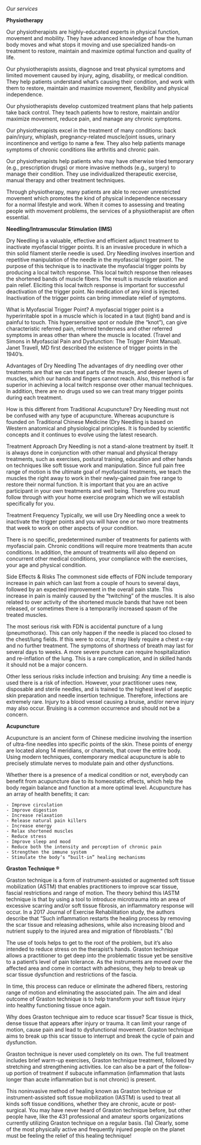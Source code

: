 *Our services*

**Physiotherapy**

Our physiotherapists are highly-educated experts in physical function, movement and mobility. They have advanced knowledge of how the human body moves and what stops it moving and use specialized hands-on treatment to restore, maintain and maximize optimal function and quality of life.

Our physiotherapists assists, diagnose and treat physical symptoms and limited movement caused by injury, aging, disability, or medical condition. They help patients understand what’s causing their condition, and work with them to restore, maintain and maximize movement, flexibility and physical independence.

Our physiotherapists develop customized treatment plans that help patients take back control. They teach patients how to restore, maintain and/or maximize movement, reduce pain, and manage any chronic symptoms.

Our physiotherapists excel in the treatment of many conditions: back pain/injury, whiplash, pregnancy-related muscle/joint issues, urinary incontinence and vertigo to name a few. They also help patients manage symptoms of chronic conditions like arthritis and chronic pain.

Our physiotherapists help patients who may have otherwise tried temporary (e.g., prescription drugs) or more invasive methods (e.g., surgery) to manage their condition. They use individualized therapeutic exercise, manual therapy and other treatment techniques.

Through physiotherapy, many patients are able to recover unrestricted movement which promotes the kind of physical independence necessary for a normal lifestyle and work. When it comes to assessing and treating people with movement problems, the services of a physiotherapist are often essential.

**Needling/Intramuscular Stimulation (IMS)**

Dry Needling is a valuable, effective and efficient adjunct treatment to inactivate myofascial trigger points. It is an invasive procedure in which a thin solid filament sterile needle is used. Dry Needling involves insertion and repetitive manipulation of the needle in the myofascial trigger point. The purpose of this technique is to inactivate the myofascial trigger points by producing a local twitch response. This local twitch response then releases the shortened bands of muscle fibers. The result is muscle relaxation and pain relief. Eliciting this local twitch response is important for successful deactivation of the trigger point. No medication of any kind is injected. Inactivation of the trigger points can bring immediate relief of symptoms. 

What is Myofascial Trigger Point?
A myofascial trigger point is a hyperirritable spot in a muscle which is located in a taut (tight) band and is painful to touch. This hypersensitive spot or nodule (the “knot”), can give characteristic referred pain, referred tenderness and other referred symptoms in areas other than where the muscle is located. (Travel and Simons in Myofascial Pain and Dysfunction: The Trigger Point Manual). Janet Travell, MD first described the existence of trigger points in the 1940’s.

Advantages of Dry Needling
The advantages of dry needling over other treatments are that we can treat parts of the muscle, and deeper layers of muscles, which our hands and fingers cannot reach. Also, this method is far superior in achieving a local twitch response over other manual techniques. In addition, there are no drugs used so we can treat many trigger points during each treatment.

How is this different from Traditional Acupuncture?
Dry Needling must not be confused with any type of acupuncture. Whereas acupuncture is founded on Traditional Chinese Medicine (Dry Needling is based on Western anatomical and physiological principles. It is founded by scientific concepts and it continues to evolve using the latest research.

Treatment Approach
Dry Needling is not a stand-alone treatment by itself. It is always done in conjunction with other manual and physical therapy treatments, such as exercises, postural training, education and other hands on techniques like soft tissue work and manipulation. Since full pain free range of motion is the ultimate goal of myofascial treatments, we teach the muscles the right away to work in their newly-gained pain free range to restore their normal function. It is important that you are an active participant in your own treatments and well being. Therefore you must follow through with your home exercise program which we will establish specifically for you.

Treatment Frequency
Typically, we will use Dry Needling once a week to inactivate the trigger points and you will have one or two more treatments that week to work on other aspects of your condition.

There is no specific, predetermined number of treatments for patients with myofascial pain. Chronic conditions will require more treatments than acute conditions. In addition, the amount of treatments will also depend on concurrent other medical conditions, your compliance with the exercises, your age and physical condition.

Side Effects & Risks
The commonest side effects of FDN include temporary increase in pain which can last from a couple of hours to several days, followed by an expected improvement in the overall pain state. This increase in pain is mainly caused by the “twitching” of the muscles. It is also related to over activity of the shortened muscle bands that have not been released, or sometimes there is a temporarily increased spasm of the treated muscles.

The most serious risk with FDN is accidental puncture of a lung (pneumothorax). This can only happen if the needle is placed too closed to the chest/lung fields. If this were to occur, it may likely require a chest x-ray and no further treatment. The symptoms of shortness of breath may last for several days to weeks. A more severe puncture can require hospitalization and re-inflation of the lung. This is a rare complication, and in skilled hands it should not be a major concern.

Other less serious risks include infection and bruising: Any time a needle is used there is a risk of infection. However, your practitioner uses new, disposable and sterile needles, and is trained to the highest level of aseptic skin preparation and needle insertion technique. Therefore, infections are extremely rare. Injury to a blood vessel causing a bruise, and/or nerve injury may also occur. Bruising is a common occurrence and should not be a concern. 

**Acupuncture**

Acupuncture is an ancient form of Chinese medicine involving the insertion of ultra-fine needles into specific points of the skin. These points of energy are located along 14 meridians, or channels, that cover the entire body. Using modern techniques, contemporary medical acupuncture is able to precisely stimulate nerves to modulate pain and other dysfunctions.

Whether there is a presence of a medical condition or not, everybody can benefit from acupuncture due to its homeostatic effects, which help the body regain balance and function at a more optimal level. Acupuncture has an array of health benefits; it can: 


    - Improve circulation
    - Improve digestion
    - Increase relaxation
    - Release natural pain killers
    - Increase energy
    - Relax shortened muscles
    - Reduce stress
    - Improve sleep and mood
    - Reduce both the intensity and perception of chronic pain
    - Strengthen the immune system
    - Stimulate the body’s “built-in” healing mechanisms


**Graston Technique ®**

Graston technique is a form of instrument-assisted or augmented soft tissue mobilization (ASTM) that enables practitioners to improve scar tissue, fascial restrictions and range of motion. The theory behind this IASTM technique is that by using a tool to introduce microtrauma into an area of excessive scarring and/or soft tissue fibrosis, an inflammatory response will occur. In a 2017 Journal of Exercise Rehabilitation study, the authors describe that “Such inflammation restarts the healing process by removing the scar tissue and releasing adhesions, while also increasing blood and nutrient supply to the injured area and migration of fibroblasts.” (1b)

The use of tools helps to get to the root of the problem, but it’s also intended to reduce stress on the therapist’s hands. Graston technique allows a practitioner to get deep into the problematic tissue yet be sensitive to a patient’s level of pain tolerance. As the instruments are moved over the affected area and come in contact with adhesions, they help to break up scar tissue dysfunction and restrictions of the fascia.

In time, this process can reduce or eliminate the adhered fibers, restoring range of motion and eliminating the associated pain. The aim and ideal outcome of Graston technique is to help transform your soft tissue injury into healthy functioning tissue once again.

Why does Graston technique aim to reduce scar tissue? Scar tissue is thick, dense tissue that appears after injury or trauma. It can limit your range of motion, cause pain and lead to dysfunctional movement. Graston technique aims to break up this scar tissue to interrupt and break the cycle of pain and dysfunction.

Graston technique is never used completely on its own. The full treatment includes brief warm-up exercises, Graston technique treatment, followed by stretching and strengthening activities. Ice can also be a part of the follow-up portion of treatment if subacute inflammation (inflammation that lasts longer than acute inflammation but is not chronic) is present.

This noninvasive method of healing known as Graston technique or instrument-assisted soft tissue mobilization (IASTM) is used to treat all kinds soft tissue conditions, whether they are chronic, acute or post-surgical. You may have never heard of Graston technique before, but other people have, like the 431 professional and amateur sports organizations currently utilizing Graston technique on a regular basis. (1a) Clearly, some of the most physically active and frequently injured people on the planet must be feeling the relief of this healing technique!